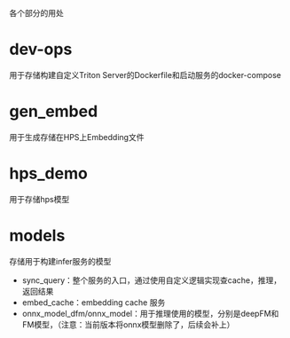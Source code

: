 各个部分的用处
# dev-ops
用于存储构建自定义Triton Server的Dockerfile和启动服务的docker-compose

# gen_embed
用于生成存储在HPS上Embedding文件
# hps_demo
用于存储hps模型
# models
存储用于构建infer服务的模型
- sync_query：整个服务的入口，通过使用自定义逻辑实现查cache，推理，返回结果
- embed_cache：embedding cache 服务
- onnx_model_dfm/onnx_model：用于推理使用的模型，分别是deepFM和FM模型，（注意：当前版本将onnx模型删除了，后续会补上）